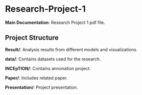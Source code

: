 # Research-Project-1

**Main Documentation**: Research Project 1 pdf file.


## Project Structure

**Result/**: Analysis results from different models and visualizations.

**data/**: Contains datasets used for the research.

**INCEpTION/**: Contains annonation project.

**Paper/**: Includes related paper.

**Presentation/**: Project presentation.



